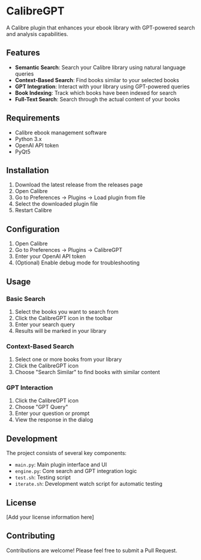 # CalibreGPT

A Calibre plugin that enhances your ebook library with GPT-powered search and analysis capabilities.

## Features

- **Semantic Search**: Search your Calibre library using natural language queries
- **Context-Based Search**: Find books similar to your selected books
- **GPT Integration**: Interact with your library using GPT-powered queries
- **Book Indexing**: Track which books have been indexed for search
- **Full-Text Search**: Search through the actual content of your books

## Requirements

- Calibre ebook management software
- Python 3.x
- OpenAI API token
- PyQt5

## Installation

1. Download the latest release from the releases page
2. Open Calibre
3. Go to Preferences → Plugins → Load plugin from file
4. Select the downloaded plugin file
5. Restart Calibre

## Configuration

1. Open Calibre
2. Go to Preferences → Plugins → CalibreGPT
3. Enter your OpenAI API token
4. (Optional) Enable debug mode for troubleshooting

## Usage

### Basic Search
1. Select the books you want to search from
2. Click the CalibreGPT icon in the toolbar
3. Enter your search query
4. Results will be marked in your library

### Context-Based Search
1. Select one or more books from your library
2. Click the CalibreGPT icon
3. Choose "Search Similar" to find books with similar content

### GPT Interaction
1. Click the CalibreGPT icon
2. Choose "GPT Query"
3. Enter your question or prompt
4. View the response in the dialog

## Development

The project consists of several key components:
- `main.py`: Main plugin interface and UI
- `engine.py`: Core search and GPT integration logic
- `test.sh`: Testing script
- `iterate.sh`: Development watch script for automatic testing

## License

[Add your license information here]

## Contributing

Contributions are welcome! Please feel free to submit a Pull Request. 